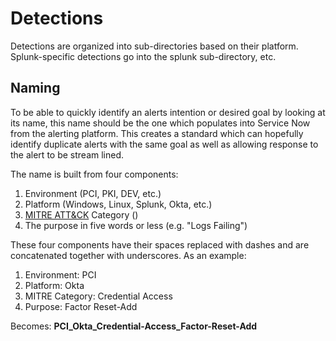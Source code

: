 # Detections

Detections are organized into sub-directories based on their platform.
Splunk-specific detections go into the splunk sub-directory, etc.

## Naming

To be able to quickly identify an alerts intention or desired goal by looking at its name, this name should be the one which populates into Service Now from the alerting platform. This creates a standard which can hopefully identify duplicate alerts with the same goal as well as allowing response to the alert to be stream lined.

The name is built from four components:

1. Environment (PCI, PKI, DEV, etc.)
2. Platform (Windows, Linux, Splunk, Okta, etc.)
3. [MITRE ATT&CK](https://attack.mitre.org/tactics/enterprise/) Category ()
4. The purpose in five words or less (e.g. "Logs Failing")

These four components have their spaces replaced with dashes and are concatenated together with underscores. As an example:

1. Environment: PCI
2. Platform: Okta
3. MITRE Category: Credential Access
4. Purpose: Factor Reset-Add

Becomes: **PCI_Okta_Credential-Access_Factor-Reset-Add**
